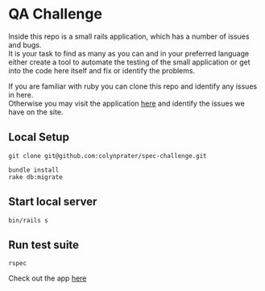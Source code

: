 # QA Challenge

Inside this repo is a small rails application, which has a number of issues and bugs.  
It is your task to find as many as you can and in your preferred language either create a tool to
automate the testing of the small application or get into the code here itself and fix or identify
the problems.  

If you are familiar with ruby you can clone this repo and identify any issues in here.  
Otherwise you may visit the application [here](https://spec-challenge.herokuapp.com/) and identify
the issues we have on the site.  

## Local Setup
```
git clone git@github.com:colynprater/spec-challenge.git

bundle install
rake db:migrate
```

## Start local server
```
bin/rails s
```

## Run test suite
```
rspec
```

Check out the app [here](https://spec-challenge.herokuapp.com/)
